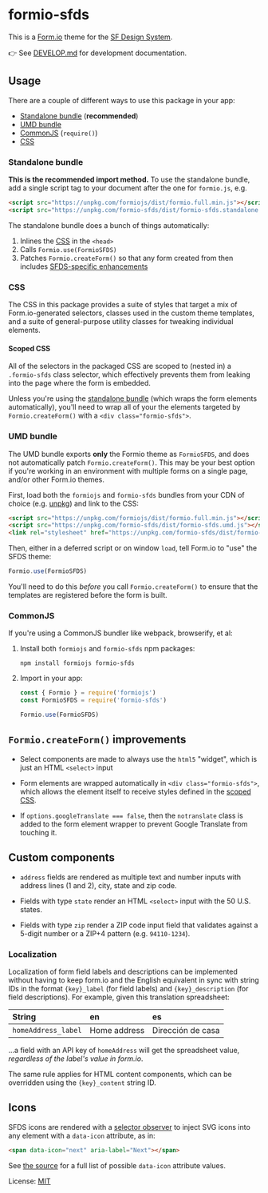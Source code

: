 # formio-sfds
This is a [Form.io] theme for the [SF Design System](https://sfdigitalservices.github.io/sf-design-system/).

👉 See [DEVELOP.md](DEVELOP.md#readme) for development documentation.

## Usage
There are a couple of different ways to use this package in your app:

- [Standalone bundle](#standalone-bundle) (**recommended**)
- [UMD bundle](#umd-bundle)
- [CommonJS](#commonjs) (`require()`)
- [CSS](#css)

### Standalone bundle
**This is the recommended import method.** To use the standalone bundle, add a
single script tag to your document after the one for `formio.js`, e.g.

```html
<script src="https://unpkg.com/formiojs/dist/formio.full.min.js"></script>
<script src="https://unpkg.com/formio-sfds/dist/formio-sfds.standalone.js"></script>
```

The standalone bundle does a bunch of things automatically:

1. Inlines the [CSS](#css) in the `<head>`
2. Calls `Formio.use(FormioSFDS)`
2. Patches `Formio.createForm()` so that any form created from then includes
   [SFDS-specific enhancements](#formiocreateform-improvements)

### CSS
The CSS in this package provides a suite of styles that target a mix of
Form.io-generated selectors, classes used in the custom theme templates, and a
suite of general-purpose utility classes for tweaking individual elements.

#### Scoped CSS
All of the selectors in the packaged CSS are scoped to (nested in) a
`.formio-sfds` class selector, which effectively prevents them from leaking
into the page where the form is embedded.

Unless you're using the [standalone bundle](#standalone-bundle) (which wraps
the form elements automatically), you'll need to wrap all of your the elements
targeted by `Formio.createForm()` with a `<div class="formio-sfds">`.

### UMD bundle
The UMD bundle exports **only** the Formio theme as `FormioSFDS`, and does not
automatically patch `Formio.createForm()`. This may be your best option if
you're working in an environment with multiple forms on a single page, and/or
other Form.io themes.

First, load both the `formiojs` and `formio-sfds` bundles from your CDN of
choice (e.g. [unpkg]) and link to the CSS:

```html
<script src="https://unpkg.com/formiojs/dist/formio.full.min.js"></script>
<script src="https://unpkg.com/formio-sfds/dist/formio-sfds.umd.js"></script>
<link rel="stylesheet" href="https://unpkg.com/formio-sfds/dist/formio-sfds.css">
```

Then, either in a deferred script or on window `load`, tell Form.io to "use" the SFDS theme:

```js
Formio.use(FormioSFDS)
```

You'll need to do this _before_ you call `Formio.createForm()` to ensure that the templates are registered before the form is built.

### CommonJS
If you're using a CommonJS bundler like webpack, browserify, et al:

1. Install both `formiojs` and `formio-sfds` npm packages:

   ```
   npm install formiojs formio-sfds
   ```

2. Import in your app:

    ```js
    const { Formio } = require('formiojs')
    const FormioSFDS = require('formio-sfds')

    Formio.use(FormioSFDS)
    ```

## `Formio.createForm()` improvements

* Select components are made to always use the `html5` "widget", which is just
  an HTML `<select>` input

* Form elements are wrapped automatically in `<div class="formio-sfds">`, which
  allows the element itself to receive styles defined in the [scoped CSS](#scoped-css).

* If `options.googleTranslate === false`, then the `notranslate` class is added
  to the form element wrapper to prevent Google Translate from touching it.

## Custom components

* `address` fields are rendered as multiple text and number inputs with address
  lines (1 and 2), city, state and zip code.

* Fields with type `state` render an HTML `<select>` input with the 50 U.S.
  states.

* Fields with type `zip` render a ZIP code input field that validates against a
  5-digit number or a ZIP+4 pattern (e.g. `94110-1234`).

### Localization
Localization of form field labels and descriptions can be implemented without
having to keep form.io and the English equivalent in sync with string IDs in
the format `{key}_label` (for field labels) and `{key}_description` (for field
descriptions). For example, given this translation spreadsheet:

| String | en | es |
| :--- | :--- | :-- |
| `homeAddress_label` | Home address | Dirección de casa |

...a field with an API key of `homeAddress` will get the spreadsheet
value, _regardless of the label's value in form.io_.

The same rule applies for HTML content components, which can be overridden
using the `{key}_content` string ID.

## Icons
SFDS icons are rendered with a [selector
observer](https://github.com/josh/selector-observer) to inject SVG icons into
any element with a `data-icon` attribute, as in:

```html
<span data-icon="next" aria-label="Next"></span>
```

See [the source](src/icons/index.js) for a full list of possible `data-icon`
attribute values.

License: [MIT](./LICENSE)

[form.io]: https://form.io
[unpkg]: https://unpkg.com
